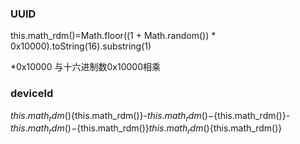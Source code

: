 ### UUID
this.math_rdm()=Math.floor((1 + Math.random()) * 0x10000).toString(16).substring(1)

*0x10000 与十六进制数0x10000相乘

### deviceId
${this.math_rdm()}${this.math_rdm()}-${this.math_rdm()}-${this.math_rdm()}-${this.math_rdm()}-${this.math_rdm()}${this.math_rdm()}${this.math_rdm()}